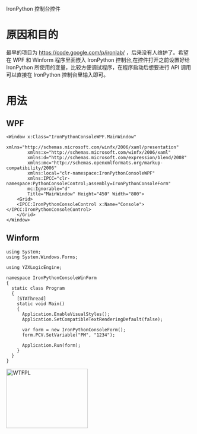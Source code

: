 IronPython 控制台控件

# 原因和目的

最早的项目为 https://code.google.com/p/ironlab/ ，后来没有人维护了。希望在 WPF 和 Winform 程序里面嵌入 IronPython 控制台,在控件打开之前设置好给 IronPython 所使用的变量，比较方便调试程序，在程序启动后想要进行 API 调用可以直接在 IronPython 控制台里输入即可。

# 用法
## WPF
```
<Window x:Class="IronPythonConsoleWPF.MainWindow"
        xmlns="http://schemas.microsoft.com/winfx/2006/xaml/presentation"
        xmlns:x="http://schemas.microsoft.com/winfx/2006/xaml"
        xmlns:d="http://schemas.microsoft.com/expression/blend/2008"
        xmlns:mc="http://schemas.openxmlformats.org/markup-compatibility/2006"
        xmlns:local="clr-namespace:IronPythonConsoleWPF"
        xmlns:IPCC="clr-namespace:PythonConsoleControl;assembly=IronPythonConsoleForm"
        mc:Ignorable="d"
        Title="MainWindow" Height="450" Width="800">
    <Grid>
    <IPCC:IronPythonConsoleControl x:Name="Console"></IPCC:IronPythonConsoleControl>
    </Grid>
</Window>
```

## Winform
```
using System;
using System.Windows.Forms;

using YZXLogicEngine;

namespace IronPythonConsoleWinForm
{
  static class Program
  {
    [STAThread]
    static void Main()
    {
      Application.EnableVisualStyles();
      Application.SetCompatibleTextRenderingDefault(false);

      var form = new IronPythonConsoleForm();
      form.PCV.SetVariable("PM", "1234");

      Application.Run(form);
    }
  }
}
```

<a href="http://www.wtfpl.net/"><img
       src="http://www.wtfpl.net/wp-content/uploads/2012/12/logo-220x1601.png"
       width="220px" height="160px" alt="WTFPL" /></a>